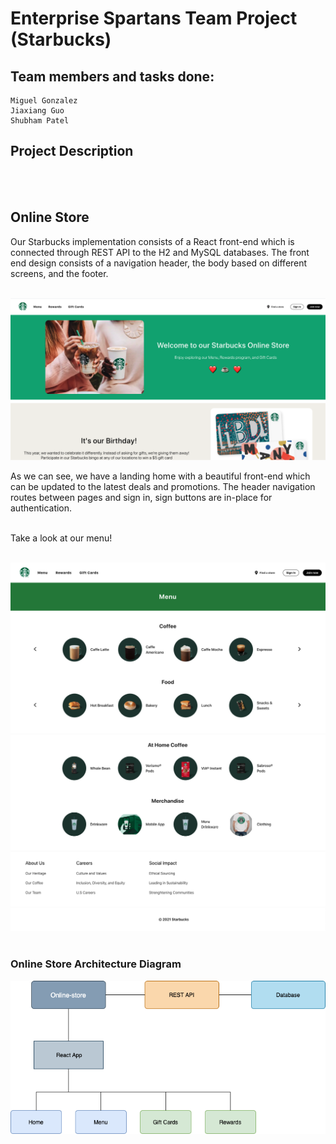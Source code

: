 # Enterprise Spartans Team Project (Starbucks)

## Team members and tasks done: 

    Miguel Gonzalez 
    Jiaxiang Guo
    Shubham Patel
    

## Project Description 
<br><br/>

## Online Store

Our Starbucks implementation consists of a React front-end which is connected through REST API to the H2 and MySQL databases. The front end design consists of a navigation header, the body based on different screens, and the footer. 
<br><br/>

![1](images/1.png)

As we can see, we have a landing home with a beautiful front-end which can be updated to the latest deals and promotions. The header navigation routes between pages and sign in, sign buttons are in-place for authentication. 
<br><br/>

Take a look at our menu!
<br><br/>

![2](images/2.png)
![3](images/3.png)
![4](images/4.png)
<br><br/>



### Online Store Architecture Diagram

![architecture diagram](images/arch.png)

